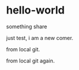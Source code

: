 # hello-world
something share

just test, i am a new comer.

from local git.


from local git again.